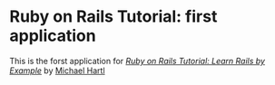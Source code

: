 # Ruby on Rails Tutorial: first application

This is the forst application for
[*Ruby on Rails Tutorial: Learn Rails by Example*](http://railstutorial.org/)
by [Michael Hartl](http://michaelhartl.com/)
